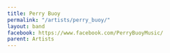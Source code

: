 ```yaml
---
title: Perry Buoy
permalink: "/artists/perry_buoy/"
layout: band
facebook: https://www.facebook.com/PerryBuoyMusic/
parent: Artists
---
```


